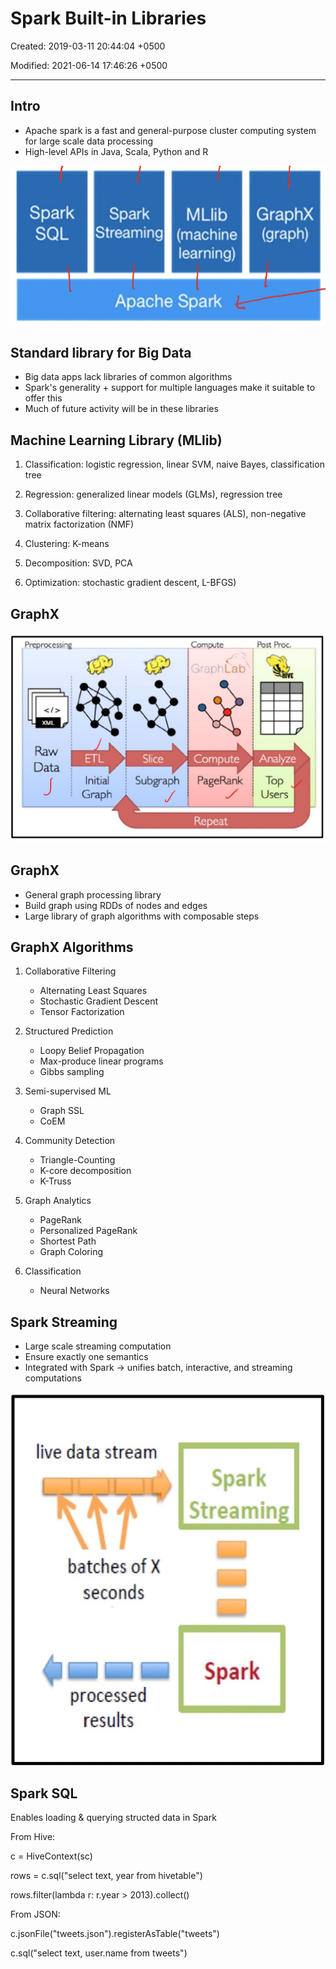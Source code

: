 # Spark Built-in Libraries

Created: 2019-03-11 20:44:04 +0500

Modified: 2021-06-14 17:46:26 +0500

---

## Intro
-   Apache spark is a fast and general-purpose cluster computing system for large scale data processing
-   High-level APIs in Java, Scala, Python and R

![Spark SQL Spark MLlib Streaming (machine learning) Apache Spark GraphX (graph) ](../../../media/Technologies-Apache-Spark-Built-in-Libraries-image1.jpg)

## Standard library for Big Data
-   Big data apps lack libraries of common algorithms
-   Spark's generality + support for multiple languages make it suitable to offer this
-   Much of future activity will be in these libraries

## Machine Learning Library (MLlib)

1.  Classification: logistic regression, linear SVM, naive Bayes, classification tree

2.  Regression: generalized linear models (GLMs), regression tree

3.  Collaborative filtering: alternating least squares (ALS), non-negative matrix factorization (NMF)

4.  Clustering: K-means

5.  Decomposition: SVD, PCA

6.  Optimization: stochastic gradient descent, L-BFGS)

## GraphX

![Pre rocessi Raw Data Initial Graph Slice Subgraph Com ute GraphLab Compute PageRank Repeat Post Proc. Analyze Top Users ](../../../media/Technologies-Apache-Spark-Built-in-Libraries-image2.jpeg)

## GraphX
-   General graph processing library
-   Build graph using RDDs of nodes and edges
-   Large library of graph algorithms with composable steps

## GraphX Algorithms

1.  Collaborative Filtering
    -   Alternating Least Squares
    -   Stochastic Gradient Descent
    -   Tensor Factorization

2.  Structured Prediction
    -   Loopy Belief Propagation
    -   Max-produce linear programs
    -   Gibbs sampling

3.  Semi-supervised ML
    -   Graph SSL
    -   CoEM

4.  Community Detection
    -   Triangle-Counting
    -   K-core decomposition
    -   K-Truss

5.  Graph Analytics
    -   PageRank
    -   Personalized PageRank
    -   Shortest Path
    -   Graph Coloring

6.  Classification
    -   Neural Networks

## Spark Streaming
-   Large scale streaming computation
-   Ensure exactly one semantics
-   Integrated with Spark -> unifies batch, interactive, and streaming computations

![live data stream spark Streamin batches of X seconds processed results Spark ](../../../media/Technologies-Apache-Spark-Built-in-Libraries-image3.jpeg)

## Spark SQL

Enables loading & querying structed data in Spark

From Hive:

c = HiveContext(sc)

rows = c.sql("select text, year from hivetable")

rows.filter(lambda r: r.year > 2013).collect()

From JSON:

c.jsonFile("tweets.json").registerAsTable("tweets")

c.sql("select text, user.name from tweets")

